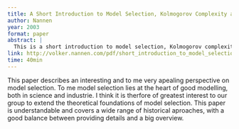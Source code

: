 ```yaml
---
title: A Short Introduction to Model Selection, Kolmogorov Complexity and Minimum Description Length (MDL)
author: Nannen
year: 2003
format: paper
abstract: |
  This is a short introduction to model selection, Kolmogorov complexity and Minimum Description Length (MDL). It covers the concepts that were essential to my master’s thesis on machine learning.
link: http://volker.nannen.com/pdf/short_introduction_to_model_selection.pdf
time: 40min
---
```


This paper describes an interesting and to me very apealing perspective on model selection. To me model selection lies at the heart of good modelling, both in science and industrie. I think it is therfore of greatest interest to our group to extend the theoretical foundations of model selection. This paper is understandable and covers a wide range of historical aproaches, with a good balance between providing details and a big overview.
